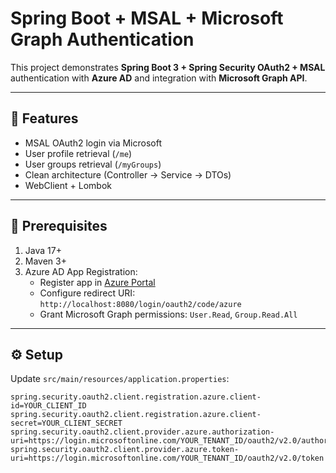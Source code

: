 # Spring Boot + MSAL + Microsoft Graph Authentication

This project demonstrates **Spring Boot 3 + Spring Security OAuth2 + MSAL** authentication with **Azure AD** and integration with **Microsoft Graph API**.

---

## 🚀 Features
- MSAL OAuth2 login via Microsoft
- User profile retrieval (`/me`)
- User groups retrieval (`/myGroups`)
- Clean architecture (Controller → Service → DTOs)
- WebClient + Lombok

---

## 🔧 Prerequisites
1. Java 17+
2. Maven 3+
3. Azure AD App Registration:
   - Register app in [Azure Portal](https://portal.azure.com)
   - Configure redirect URI: `http://localhost:8080/login/oauth2/code/azure`
   - Grant Microsoft Graph permissions: `User.Read`, `Group.Read.All`

---

## ⚙️ Setup
Update `src/main/resources/application.properties`:
```properties
spring.security.oauth2.client.registration.azure.client-id=YOUR_CLIENT_ID
spring.security.oauth2.client.registration.azure.client-secret=YOUR_CLIENT_SECRET
spring.security.oauth2.client.provider.azure.authorization-uri=https://login.microsoftonline.com/YOUR_TENANT_ID/oauth2/v2.0/authorize
spring.security.oauth2.client.provider.azure.token-uri=https://login.microsoftonline.com/YOUR_TENANT_ID/oauth2/v2.0/token
